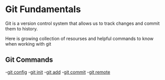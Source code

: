 # Git Fundamentals

Git is a version control system that allows us to track changes and commit them to history.

Here is growing collection of resourses and helpful commands to know when working with git

## Git Commands 
-[git config](./commands/Config.md)
-[git init](./commands/Init.md)
-[git add](./commands/Add.md)
-[git commit](./commands/commit.md)
-[git remote](./commands/remote.md)
